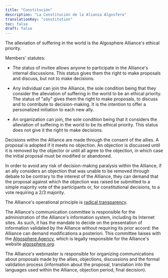 ```yaml
---
title: "Constitución"
description: "La Constitución de la Alianza Algosfera"
translationKey: "constitution"
toc: false
draft: false
---
```


The alleviation of suffering in the world is the Algosphere Alliance's ethical priority.

Members' statutes:

- The status of invitee allows anyone to participate in the Alliance's internal discussions. This status gives them the right to make proposals and discuss, but not to make decisions.

- Any individual can join the Alliance, the sole condition being that they consider the alleviation of suffering in the world to be an ethical priority. The status of "ally" gives them the right to make proposals, to discuss and to contribute to decision-making. It is the intention to offer a personalized initiation to each new ally.

- An organization can join, the sole condition being that it considers the alleviation of suffering in the world to be its ethical priority. This status does not give it the right to make decisions.

Decisions within the Alliance are made through the consent of the allies. A proposal is adopted if it meets no objection. An objection is discussed until it is removed by the objector or until all agree to the objection, in which case the initial proposal must be modified or abandoned.

In order to avoid any risk of decision-making paralysis within the Alliance, if an ally considers an objection that was unable to be removed through debate to be contrary to the interest of the Alliance, they can demand that the proposal against which the objection was raised be submitted to a simple majority vote of the participants or, for constitutional decisions, to a vote requiring a 2/3 majority.

The Alliance's operational principle is [radical transparency](https://en.wikipedia.org/wiki/Radical_transparency).

The Alliance's communication committee is responsible for the administration of the Alliance's information system, including its Internet sites. As such, it has the mandate to decide on the presentation of information validated by the Alliance without requiring its prior accord: the Alliance can demand modifications a posteriori. This committee liaises with the [Algosphere Agency](https://www.ic.gc.ca/app/scr/cc/CorporationsCanada/fdrlCrpDtls.html?corpId=8368970), which is legally responsible for the Alliance's website [algosphere.org](https://algosphere.org/).

The Alliance's webmaster is responsible for organizing communications about proposals made by the allies, objections, discussions and the formal validation process (information about the proposal, translation into the languages used within the Alliance, objection period, final decision).
